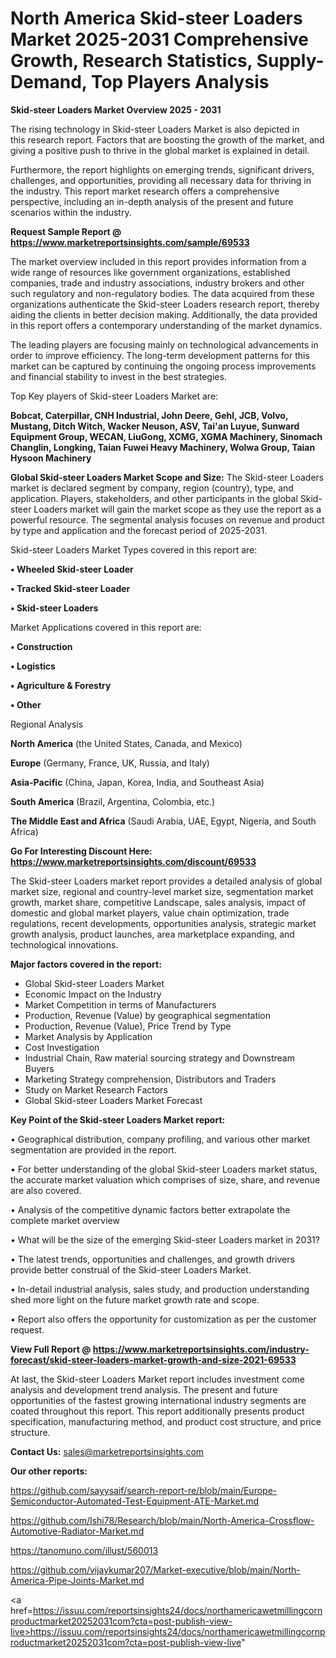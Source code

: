 # North America Skid-steer Loaders Market 2025-2031 Comprehensive Growth, Research Statistics, Supply-Demand,  Top Players Analysis

<Strong> Skid-steer Loaders Market Overview 2025 - 2031</strong>

The rising technology in Skid-steer Loaders Market is also depicted in this research report. Factors that are boosting the growth of the market, and giving a positive push to thrive in the global market is explained in detail.

Furthermore, the report highlights on emerging trends, significant drivers, challenges, and opportunities, providing all necessary data for thriving in the industry. This report market research offers a comprehensive perspective, including an in-depth analysis of the present and future scenarios within the industry.

<strong>Request Sample Report @ <a href=https://www.marketreportsinsights.com/sample/69533>https://www.marketreportsinsights.com/sample/69533</a></strong>

The market overview included in this report provides information from a wide range of resources like government organizations, established companies, trade and industry associations, industry brokers and other such regulatory and non-regulatory bodies. The data acquired from these organizations authenticate the Skid-steer Loaders research report, thereby aiding the clients in better decision making. Additionally, the data provided in this report offers a contemporary understanding of the market dynamics.

The leading players are focusing mainly on technological advancements in order to improve efficiency. The long-term development patterns for this market can be captured by continuing the ongoing process improvements and financial stability to invest in the best strategies.

Top Key players of Skid-steer Loaders Market are:

<strong>Bobcat, Caterpillar, CNH Industrial, John Deere, Gehl, JCB, Volvo, Mustang, Ditch Witch, Wacker Neuson, ASV, Tai'an Luyue, Sunward Equipment Group, WECAN, LiuGong, XCMG, XGMA Machinery, Sinomach Changlin, Longking, Taian Fuwei Heavy Machinery, Wolwa Group, Taian Hysoon Machinery</strong>

<strong><b>Global Skid-steer Loaders Market Scope and Size:</b></strong>
The Skid-steer Loaders market is declared segment by company, region (country), type, and application. Players, stakeholders, and other participants in the global Skid-steer Loaders market will gain the market scope as they use the report as a powerful resource. The segmental analysis focuses on revenue and product by type and application and the forecast period of 2025-2031.

Skid-steer Loaders Market Types covered in this report are:

<strong>• Wheeled Skid-steer Loader

• Tracked Skid-steer Loader

• Skid-steer Loaders</strong>

Market Applications covered in this report are:

<strong>• Construction

• Logistics

• Agriculture & Forestry

• Other</strong> 

Regional Analysis

<strong>North America</strong> (the United States, Canada, and Mexico)

<strong>Europe</strong> (Germany, France, UK, Russia, and Italy)

<strong>Asia-Pacific</strong> (China, Japan, Korea, India, and Southeast Asia)

<strong>South America</strong> (Brazil, Argentina, Colombia, etc.)

<strong>The Middle East and Africa</strong> (Saudi Arabia, UAE, Egypt, Nigeria, and South Africa)

<strong>Go For Interesting Discount Here: <a href=https://www.marketreportsinsights.com/discount/69533>https://www.marketreportsinsights.com/discount/69533</a></strong>

The Skid-steer Loaders market report provides a detailed analysis of global market size, regional and country-level market size, segmentation market growth, market share, competitive Landscape, sales analysis, impact of domestic and global market players, value chain optimization, trade regulations, recent developments, opportunities analysis, strategic market growth analysis, product launches, area marketplace expanding, and technological innovations.

<strong><b>Major factors covered in the report:</b></strong>
<ul>
  <li>Global Skid-steer Loaders Market </li>
  <li>Economic Impact on the Industry</li>
  <li>Market Competition in terms of Manufacturers</li>
  <li>Production, Revenue (Value) by geographical segmentation</li>
  <li>Production, Revenue (Value), Price Trend by Type</li>
  <li>Market Analysis by Application</li>
  <li>Cost Investigation</li>
  <li>Industrial Chain, Raw material sourcing strategy and Downstream Buyers</li>
  <li>Marketing Strategy comprehension, Distributors and Traders</li>
  <li>Study on Market Research Factors</li>
  <li>Global Skid-steer Loaders Market Forecast</li>
</ul>

<strong><b>Key Point of the Skid-steer Loaders Market report:</b></strong>

• Geographical distribution, company profiling, and various other market segmentation are provided in the report.

• For better understanding of the global Skid-steer Loaders market status, the accurate market valuation which comprises of size, share, and revenue are also covered.

• Analysis of the competitive dynamic factors better extrapolate the complete market overview

• What will be the size of the emerging Skid-steer Loaders market in 2031?

• The latest trends, opportunities and challenges, and growth drivers provide better construal of the Skid-steer Loaders Market.

• In-detail industrial analysis, sales study, and production understanding shed more light on the future market growth rate and scope.

• Report also offers the opportunity for customization as per the customer request.

<strong><b>View Full Report @ <a href=https://www.marketreportsinsights.com/industry-forecast/skid-steer-loaders-market-growth-and-size-2021-69533>https://www.marketreportsinsights.com/industry-forecast/skid-steer-loaders-market-growth-and-size-2021-69533</a></b></strong>


At last, the Skid-steer Loaders Market report includes investment come analysis and development trend analysis. The present and future opportunities of the fastest growing international industry segments are coated throughout this report. This report additionally presents product specification, manufacturing method, and product cost structure, and price structure.

<strong>Contact Us:</strong>
sales@marketreportsinsights.com

<strong>Our other reports:</strong>

<a href=https://github.com/sayysaif/search-report-re/blob/main/Europe-Semiconductor-Automated-Test-Equipment-ATE-Market.md>https://github.com/sayysaif/search-report-re/blob/main/Europe-Semiconductor-Automated-Test-Equipment-ATE-Market.md</a>

<a href=https://github.com/Ishi78/Research/blob/main/North-America-Crossflow-Automotive-Radiator-Market.md>https://github.com/Ishi78/Research/blob/main/North-America-Crossflow-Automotive-Radiator-Market.md</a>

<a href=https://tanomuno.com/illust/560013>https://tanomuno.com/illust/560013</a>

<a href=https://github.com/vijaykumar207/Market-executive/blob/main/North-America-Pipe-Joints-Market.md>https://github.com/vijaykumar207/Market-executive/blob/main/North-America-Pipe-Joints-Market.md</a>

<a href=https://issuu.com/reportsinsights24/docs/northamericawetmillingcornproductmarket20252031com?cta=post-publish-view-live>https://issuu.com/reportsinsights24/docs/northamericawetmillingcornproductmarket20252031com?cta=post-publish-view-live</a>"
